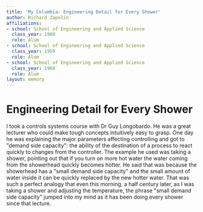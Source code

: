 ```yaml
---
title: 'My Columbia: Engineering Detail for Every Shower'
author: Richard Zapolin
affiliations:
- school: School of Engineering and Applied Science
  class_year: 1960
  role: Alum
- school: School of Engineering and Applied Science
  class_year: 1959
  role: Alum
- school: School of Engineering and Applied Science
  class_year: 1968
  role: Alum
layout: memory
---
```


# Engineering Detail for Every Shower

I took a controls systems course with Dr Guy Longobardo. He was a great lecturer who could make tough concepts intuitively easy to grasp. One day he was explaining the major parameters affecting controlling and got to "demand side capacity": the ability of the destination of a process to react quickly to changes from the controller. The example he used was taking a shower, pointing out that if you turn on more hot water the water coming from the showerhead quickly becomes hotter. He said that was because the showerhead has a "small demand side capacity" and the small amount of water inside it can be quickly replaced by the new hotter water. That was such a perfect analogy that even this morning, a half century later, as I was taking a shower and adjusting the temperature, the phrase "small demand side capacity"  jumped into my mind as it has been doing every shower since that lecture.

